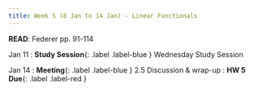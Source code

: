 ```yaml
---
title: Week 5 (8 Jan to 14 Jan) - Linear Functionals
---
```

**READ**: Federer pp. 91-114


Jan 11
: **Study Session**{: .label .label-blue } Wednesday Study Session
  
Jan 14
: **Meeting**{: .label .label-blue } 2.5 Discussion & wrap-up
: **HW 5 Due**{: .label .label-red }

